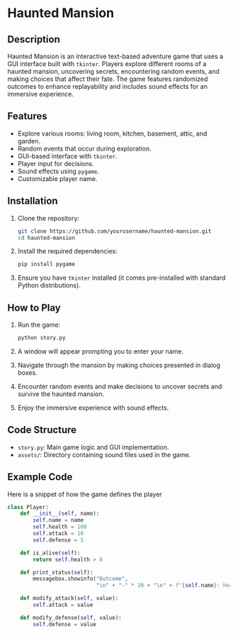 # Haunted Mansion

## Description

Haunted Mansion is an interactive text-based adventure game that uses a GUI interface built with `tkinter`. Players explore different rooms of a haunted mansion, uncovering secrets, encountering random events, and making choices that affect their fate. The game features randomized outcomes to enhance replayability and includes sound effects for an immersive experience.

## Features

- Explore various rooms: living room, kitchen, basement, attic, and garden.
- Random events that occur during exploration.
- GUI-based interface with `tkinter`.
- Player input for decisions.
- Sound effects using `pygame`.
- Customizable player name.

## Installation

1. Clone the repository:
    ```sh
    git clone https://github.com/yourusername/haunted-mansion.git
    cd haunted-mansion
    ```

2. Install the required dependencies:
    ```sh
    pip install pygame
    ```

3. Ensure you have `tkinter` installed (it comes pre-installed with standard Python distributions).

## How to Play

1. Run the game:
    ```sh
    python story.py
    ```

2. A window will appear prompting you to enter your name.

3. Navigate through the mansion by making choices presented in dialog boxes.

4. Encounter random events and make decisions to uncover secrets and survive the haunted mansion.

5. Enjoy the immersive experience with sound effects.

## Code Structure

- `story.py`: Main game logic and GUI implementation.
- `assets/`: Directory containing sound files used in the game.

## Example Code

Here is a snippet of how the game defines the player

```python
class Player:
    def __init__(self, name):
        self.name = name
        self.health = 100
        self.attack = 10
        self.defense = 5

    def is_alive(self):
        return self.health > 0

    def print_status(self):
        messagebox.showinfo("Outcome",
                            "\n" + "-" * 20 + "\n" + f"{self.name}: Health = {self.health}, Attacking = {self.attack}, Defense = {self.defense}")

    def modify_attack(self, value):
        self.attack = value

    def modify_defense(self, value):
        self.defense = value